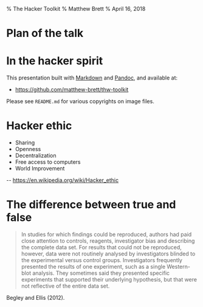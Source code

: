 % The Hacker Toolkit
% Matthew Brett
% April 16, 2018

# Plan of the talk


# In the hacker spirit

This presentation built with
[Markdown](https://en.wikipedia.org/wiki/Markdown) and
[Pandoc](http://pandoc.org), and available at:

* https://github.com/matthew-brett/thw-toolkit

Please see `README.md` for various copyrights on image files.

# Hacker ethic

* Sharing
* Openness
* Decentralization
* Free access to computers
* World Improvement

-- https://en.wikipedia.org/wiki/Hacker_ethic

# The difference between true and false

> In studies for which findings could be reproduced, authors had paid close
> attention to controls, reagents, investigator bias and describing the
> complete data set. For results that could not be reproduced, however, data
> were not routinely analysed by investigators blinded to the experimental
> versus control groups. Investigators frequently presented the results of one
> experiment, such as a single Western-blot analysis. They sometimes said they
> presented specific experiments that supported their underlying hypothesis,
> but that were not reflective of the entire data set.

Begley and Ellis (2012).
